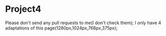 # Project4
Please don't send any pull requests to me(I don't check them);
I only have 4 adaptations of this page(1280px,1024px,768px,375px);
